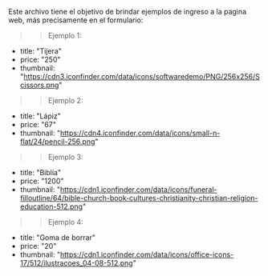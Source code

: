 Este archivo tiene el objetivo de brindar ejemplos de ingreso a la pagina web, más precisamente en el formulario:

>> Ejemplo 1:
- title: "Tijera"
- price: "250"
- thumbnail: "https://cdn3.iconfinder.com/data/icons/softwaredemo/PNG/256x256/Scissors.png"

>> Ejemplo 2:
- title: "Lápiz"
- price: "67"
- thumbnail: "https://cdn4.iconfinder.com/data/icons/small-n-flat/24/pencil-256.png"

>> Ejemplo 3:
- title: "Biblia"
- price: "1200"
- thumbnail: "https://cdn1.iconfinder.com/data/icons/funeral-filloutline/64/bible-church-book-cultures-christianity-christian-religion-education-512.png"

>> Ejemplo 4:
- title: "Goma de borrar"
- price: "20"
- thumbnail: "https://cdn1.iconfinder.com/data/icons/office-icons-17/512/ilustracoes_04-08-512.png"